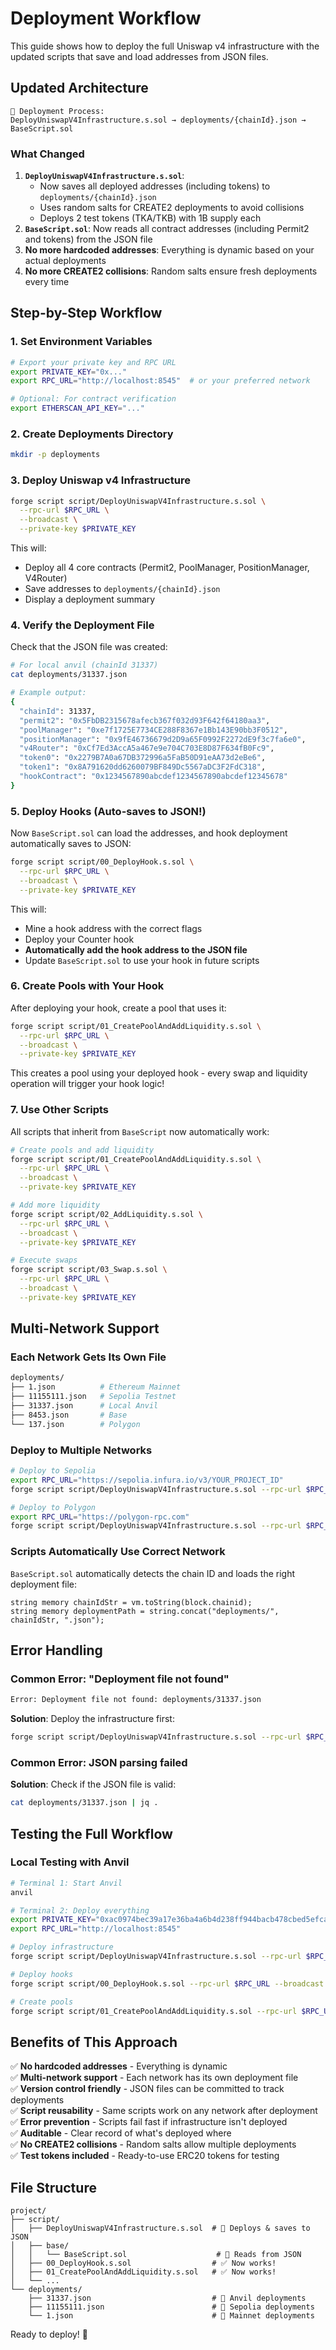 # Deployment Workflow

This guide shows how to deploy the full Uniswap v4 infrastructure with the updated scripts that save and load addresses from JSON files.

## Updated Architecture

```
🔄 Deployment Process:
DeployUniswapV4Infrastructure.s.sol → deployments/{chainId}.json → BaseScript.sol
```

### What Changed

1. **`DeployUniswapV4Infrastructure.s.sol`**:
   - Now saves all deployed addresses (including tokens) to `deployments/{chainId}.json`
   - Uses random salts for CREATE2 deployments to avoid collisions
   - Deploys 2 test tokens (TKA/TKB) with 1B supply each
2. **`BaseScript.sol`**: Now reads all contract addresses (including Permit2 and tokens) from the JSON file
3. **No more hardcoded addresses**: Everything is dynamic based on your actual deployments
4. **No more CREATE2 collisions**: Random salts ensure fresh deployments every time

## Step-by-Step Workflow

### 1. Set Environment Variables

```bash
# Export your private key and RPC URL
export PRIVATE_KEY="0x..."
export RPC_URL="http://localhost:8545"  # or your preferred network

# Optional: For contract verification
export ETHERSCAN_API_KEY="..."
```

### 2. Create Deployments Directory

```bash
mkdir -p deployments
```

### 3. Deploy Uniswap v4 Infrastructure

```bash
forge script script/DeployUniswapV4Infrastructure.s.sol \
  --rpc-url $RPC_URL \
  --broadcast \
  --private-key $PRIVATE_KEY
```

This will:

- Deploy all 4 core contracts (Permit2, PoolManager, PositionManager, V4Router)
- Save addresses to `deployments/{chainId}.json`
- Display a deployment summary

### 4. Verify the Deployment File

Check that the JSON file was created:

```bash
# For local anvil (chainId 31337)
cat deployments/31337.json

# Example output:
{
  "chainId": 31337,
  "permit2": "0x5FbDB2315678afecb367f032d93F642f64180aa3",
  "poolManager": "0xe7f1725E7734CE288F8367e1Bb143E90bb3F0512",
  "positionManager": "0x9fE46736679d2D9a65F0992F2272dE9f3c7fa6e0",
  "v4Router": "0xCf7Ed3AccA5a467e9e704C703E8D87F634fB0Fc9",
  "token0": "0x2279B7A0a67DB372996a5FaB50D91eAA73d2eBe6",
  "token1": "0x8A791620dd6260079BF849Dc5567aDC3F2FdC318",
  "hookContract": "0x1234567890abcdef1234567890abcdef12345678"
}
```

### 5. Deploy Hooks (Auto-saves to JSON!)

Now `BaseScript.sol` can load the addresses, and hook deployment automatically saves to JSON:

```bash
forge script script/00_DeployHook.s.sol \
  --rpc-url $RPC_URL \
  --broadcast \
  --private-key $PRIVATE_KEY
```

This will:

- Mine a hook address with the correct flags
- Deploy your Counter hook
- **Automatically add the hook address to the JSON file**
- Update `BaseScript.sol` to use your hook in future scripts

### 6. Create Pools with Your Hook

After deploying your hook, create a pool that uses it:

```bash
forge script script/01_CreatePoolAndAddLiquidity.s.sol \
  --rpc-url $RPC_URL \
  --broadcast \
  --private-key $PRIVATE_KEY
```

This creates a pool using your deployed hook - every swap and liquidity operation will trigger your hook logic!

### 7. Use Other Scripts

All scripts that inherit from `BaseScript` now automatically work:

```bash
# Create pools and add liquidity
forge script script/01_CreatePoolAndAddLiquidity.s.sol \
  --rpc-url $RPC_URL \
  --broadcast \
  --private-key $PRIVATE_KEY

# Add more liquidity
forge script script/02_AddLiquidity.s.sol \
  --rpc-url $RPC_URL \
  --broadcast \
  --private-key $PRIVATE_KEY

# Execute swaps
forge script script/03_Swap.s.sol \
  --rpc-url $RPC_URL \
  --broadcast \
  --private-key $PRIVATE_KEY
```

## Multi-Network Support

### Each Network Gets Its Own File

```bash
deployments/
├── 1.json          # Ethereum Mainnet
├── 11155111.json   # Sepolia Testnet
├── 31337.json      # Local Anvil
├── 8453.json       # Base
└── 137.json        # Polygon
```

### Deploy to Multiple Networks

```bash
# Deploy to Sepolia
export RPC_URL="https://sepolia.infura.io/v3/YOUR_PROJECT_ID"
forge script script/DeployUniswapV4Infrastructure.s.sol --rpc-url $RPC_URL --broadcast --private-key $PRIVATE_KEY --verify

# Deploy to Polygon
export RPC_URL="https://polygon-rpc.com"
forge script script/DeployUniswapV4Infrastructure.s.sol --rpc-url $RPC_URL --broadcast --private-key $PRIVATE_KEY --verify
```

### Scripts Automatically Use Correct Network

`BaseScript.sol` automatically detects the chain ID and loads the right deployment file:

```solidity
string memory chainIdStr = vm.toString(block.chainid);
string memory deploymentPath = string.concat("deployments/", chainIdStr, ".json");
```

## Error Handling

### Common Error: "Deployment file not found"

```bash
Error: Deployment file not found: deployments/31337.json
```

**Solution**: Deploy the infrastructure first:

```bash
forge script script/DeployUniswapV4Infrastructure.s.sol --rpc-url $RPC_URL --broadcast --private-key $PRIVATE_KEY
```

### Common Error: JSON parsing failed

**Solution**: Check if the JSON file is valid:

```bash
cat deployments/31337.json | jq .
```

## Testing the Full Workflow

### Local Testing with Anvil

```bash
# Terminal 1: Start Anvil
anvil

# Terminal 2: Deploy everything
export PRIVATE_KEY="0xac0974bec39a17e36ba4a6b4d238ff944bacb478cbed5efcae784d7bf4f2ff80"
export RPC_URL="http://localhost:8545"

# Deploy infrastructure
forge script script/DeployUniswapV4Infrastructure.s.sol --rpc-url $RPC_URL --broadcast --private-key $PRIVATE_KEY

# Deploy hooks
forge script script/00_DeployHook.s.sol --rpc-url $RPC_URL --broadcast --private-key $PRIVATE_KEY

# Create pools
forge script script/01_CreatePoolAndAddLiquidity.s.sol --rpc-url $RPC_URL --broadcast --private-key $PRIVATE_KEY
```

## Benefits of This Approach

✅ **No hardcoded addresses** - Everything is dynamic  
✅ **Multi-network support** - Each network has its own deployment file  
✅ **Version control friendly** - JSON files can be committed to track deployments  
✅ **Script reusability** - Same scripts work on any network after deployment  
✅ **Error prevention** - Scripts fail fast if infrastructure isn't deployed  
✅ **Auditable** - Clear record of what's deployed where  
✅ **No CREATE2 collisions** - Random salts allow multiple deployments  
✅ **Test tokens included** - Ready-to-use ERC20 tokens for testing

## File Structure

```
project/
├── script/
│   ├── DeployUniswapV4Infrastructure.s.sol  # 🔧 Deploys & saves to JSON
│   ├── base/
│   │   └── BaseScript.sol                    # 📖 Reads from JSON
│   ├── 00_DeployHook.s.sol                  # ✅ Now works!
│   ├── 01_CreatePoolAndAddLiquidity.s.sol   # ✅ Now works!
│   └── ...
└── deployments/
    ├── 31337.json                           # 💾 Anvil deployments
    ├── 11155111.json                        # 💾 Sepolia deployments
    └── 1.json                               # 💾 Mainnet deployments
```

Ready to deploy! 🚀
